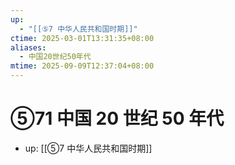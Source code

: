 ```yaml
---
up:
  - "[[⑤7 中华人民共和国时期]]"
ctime: 2025-03-01T13:31:35+08:00
aliases:
  - 中国20世纪50年代
mtime: 2025-09-09T12:37:04+08:00
---
```


# ⑤71 中国 20 世纪 50 年代

- up: [[⑤7 中华人民共和国时期]]
